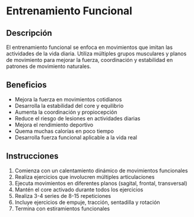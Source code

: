 # Entrenamiento Funcional

## Descripción

El entrenamiento funcional se enfoca en movimientos que imitan las actividades de la vida diaria. Utiliza múltiples grupos musculares y planos de movimiento para mejorar la fuerza, coordinación y estabilidad en patrones de movimiento naturales.

## Beneficios

- Mejora la fuerza en movimientos cotidianos
- Desarrolla la estabilidad del core y equilibrio
- Aumenta la coordinación y propiocepción
- Reduce el riesgo de lesiones en actividades diarias
- Mejora el rendimiento deportivo
- Quema muchas calorías en poco tiempo
- Desarrolla fuerza funcional aplicable a la vida real

## Instrucciones

1. Comienza con un calentamiento dinámico de movimientos funcionales
2. Realiza ejercicios que involucren múltiples articulaciones
3. Ejecuta movimientos en diferentes planos (sagital, frontal, transversal)
4. Mantén el core activado durante todos los ejercicios
5. Realiza 3-4 series de 8-15 repeticiones
6. Incluye ejercicios de empuje, tracción, sentadilla y rotación
7. Termina con estiramientos funcionales